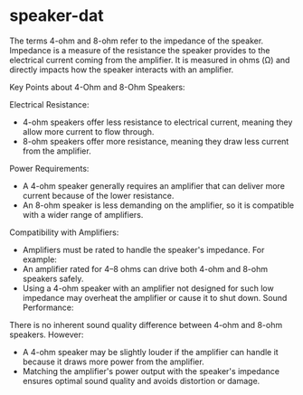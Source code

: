 
# speaker-dat

The terms 4-ohm and 8-ohm refer to the impedance of the speaker. Impedance is a measure of the resistance the speaker provides to the electrical current coming from the amplifier. It is measured in ohms (Ω) and directly impacts how the speaker interacts with an amplifier.

Key Points about 4-Ohm and 8-Ohm Speakers:

Electrical Resistance:

- 4-ohm speakers offer less resistance to electrical current, meaning they allow more current to flow through.
- 8-ohm speakers offer more resistance, meaning they draw less current from the amplifier.


Power Requirements:

- A 4-ohm speaker generally requires an amplifier that can deliver more current because of the lower resistance.
- An 8-ohm speaker is less demanding on the amplifier, so it is compatible with a wider range of amplifiers.

Compatibility with Amplifiers:

- Amplifiers must be rated to handle the speaker's impedance. For example:
- An amplifier rated for 4–8 ohms can drive both 4-ohm and 8-ohm speakers safely.
- Using a 4-ohm speaker with an amplifier not designed for such low impedance may overheat the amplifier or cause it to shut down.
Sound Performance:

There is no inherent sound quality difference between 4-ohm and 8-ohm speakers. However:

- A 4-ohm speaker may be slightly louder if the amplifier can handle it because it draws more power from the amplifier.
- Matching the amplifier's power output with the speaker's impedance ensures optimal sound quality and avoids distortion or damage.